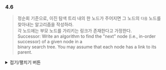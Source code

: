 ### 4.6  

> 정순회 기준으로, 이진 탐색 트리 내의 한 노드가 주어지면 그 노드의 `다음` 노드를 찾아내는 알고리즘을 작성하라.  
> 각 노드에는 부모 노드를 가리키는 링크가 존재한다고 가정한다.  
> Successor: Write an algorithm to find the "next" node (i.e., in-order successor) of a given node in a  
> binary search tree. You may assume that each node has a link to its parent. 

<details> 황규도
<summary>접기/펼치기 버튼</summary>

![문제](https://github.com/Hamji/advanced-algorithm/blob/main/5%20week/4.6/binaryTree.png)
```python
# 완전 이진 트리인 경우
# 경우의 수
#   case 1: 좌측 자식이 있는 경우
#     --> return Left(x)
#   case 2: 좌측이 없는 경우
#         (부모-나 조상-부모)
#     case 2.1: (좌, X)인 경우
#        --> return Right(Parent(x))
#     case 2.3: (우, 좌)인 경우
#        --> return Left(Right(Parent(Parent(x))))
#     case 2.4: (우, 우)인 경우
#        --> 
#            1. 2.3 case까지 Parent(x)
#            2. 2.3 case 실행한 후, (1) 반복한 만큼 Left 연산
def nextNode(x):
    visit(x)
    if Left(x) is not None and !visited(Left(x)): return Left(x)
    elif Left(Parent(x)) == self: return Right(Parent(x))
    elif Left(Parent(Parent(x))) == Parent(x) and Right(Parent(x)) == self: return Left(nextNode(Parent(x)))
    else: return Left(nextNode(Parent(x))) 
    
```
</details>

